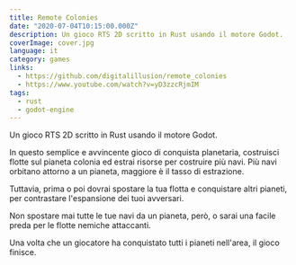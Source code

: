 ```yaml
---
title: Remote Colonies
date: "2020-07-04T10:15:00.000Z"
description: Un gioco RTS 2D scritto in Rust usando il motore Godot.
coverImage: cover.jpg
language: it
category: games
links:
  - https://github.com/digitalillusion/remote_colonies
  - https://www.youtube.com/watch?v=yD3zzcRjmIM
tags:
  - rust
  - godot-engine
---
```


Un gioco RTS 2D scritto in Rust usando il motore Godot.

In questo semplice e avvincente gioco di conquista planetaria, costruisci flotte sul pianeta colonia ed estrai risorse per costruire più navi. Più navi orbitano attorno a un pianeta, maggiore è il tasso di estrazione.

Tuttavia, prima o poi dovrai spostare la tua flotta e conquistare altri pianeti, per contrastare l'espansione dei tuoi avversari.

Non spostare mai tutte le tue navi da un pianeta, però, o sarai una facile preda per le flotte nemiche attaccanti.

Una volta che un giocatore ha conquistato tutti i pianeti nell'area, il gioco finisce. 